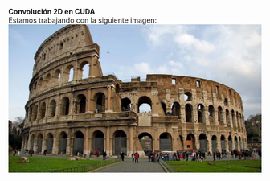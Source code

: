 **Convolución 2D en CUDA**\
Estamos trabajando con la siguiente imagen:
![Imagen Original](https://github.com/FranklinCncr/TopicosEnComputacionGraficaGrupo/blob/master/5%20Convolucion%20en%20CUDA/imagenes/coliseo.jpg)

